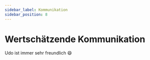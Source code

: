 ```yaml
---
sidebar_label: Kommunikation
sidebar_position: 8
---
```


# Wertschätzende Kommunikation

Udo ist immer sehr freundlich 😄
